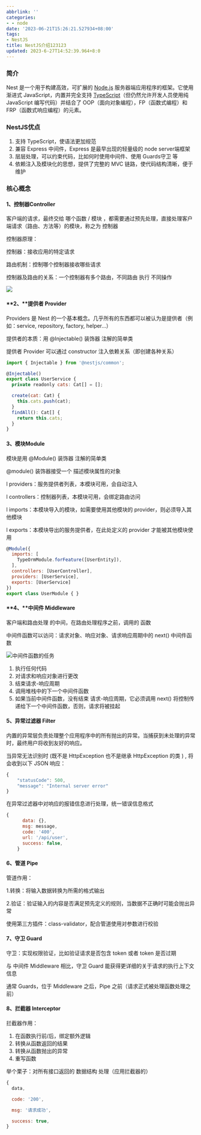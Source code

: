 ```yaml
---
abbrlink: ''
categories:
- - node
date: '2023-06-21T15:26:21.527934+08:00'
tags:
- NestJS
title: NestJS介绍123123
updated: 2023-6-27T14:52:39.964+8:0
---
```

### **简介**

Nest 是一个用于构建高效，可扩展的 [Node.js](http://nodejs.cn/) 服务器端应用程序的框架。它使用渐进式 JavaScript，内置并完全支持 [TypeScript](https://www.tslang.cn/)（但仍然允许开发人员使用纯 JavaScript 编写代码）并结合了 OOP（面向对象编程），FP（函数式编程）和 FRP（函数式响应编程）的元素。

### **NestJS优点**

1. 支持 TypeScript，使语法更加规范
2. 兼容 Express 中间件，Express 是最早出现的轻量级的 node server端框架
3. 层层处理，可以约束代码，比如何时使用中间件、使用 Guards守卫 等
4. 依赖注入及模块化的思想，提供了完整的 MVC 链路，使代码结构清晰，便于维护

### **核心概念**

#### 1、**控制器Controller**

客户端的请求，最终交给 哪个函数 / 模块 ，都需要通过预先处理，直接处理客户端请求（路由、方法等）的模块，称之为 控制器

控制器原理：

控制器：接收应用的特定请求

路由机制：控制哪个控制器接收哪些请求

控制器及路由的关系：一个控制器有多个路由，不同路由 执行 不同操作

![](file:///C:\Users\11296\AppData\Local\Temp\ksohtml31120\wps1.jpg)

#### **2、****提供者** **Provider**

Providers 是 Nest 的一个基本概念。几乎所有的东西都可以被认为是提供者（例如：service, repository, factory, helper...）

提供者的本质：用 @Injectable() 装饰器 注解的简单类

提供者 Provider 可以通过 constructor 注入依赖关系（即创建各种关系）

```javascript
import { Injectable } from '@nestjs/common';

@Injectable()
export class UserService {
  private readonly cats: Cat[] = [];

  create(cat: Cat) {
    this.cats.push(cat);
  }
  findAll(): Cat[] {
    return this.cats;
  }
}
```

#### **3、模块Module**

模块是用 @Module() 装饰器 注解的简单类

@module() 装饰器接受一个 描述模块属性的对象

l providers：服务提供者列表，本模块可用，会自动注入

l controllers：控制器列表，本模块可用，会绑定路由访问

l imports：本模块导入的模块，如需要使用其他模块的 provider，则必须导入其他模块

l exports：本模块导出的服务提供者，在此处定义的 provider 才能被其他模块使用

```javascript
@Module({
  imports: [
    TypeOrmModule.forFeature([UserEntity]),
  ],
  controllers: [UserController],
  providers: [UserService],
  exports: [UserService]
})
export class UserModule { }
```

#### **4、****中间件 Middleware**

客户端和路由处理 的中间，在路由处理程序之前，调用的 函数

中间件函数可以访问：请求对象、响应对象、请求响应周期中的 next() 中间件函数

![](file:///C:\Users\11296\AppData\Local\Temp\ksohtml31120\wps2.jpg)中间件函数的任务

1. 执行任何代码
2. 对请求和响应对象进行更改
3. 结束请求-响应周期
4. 调用堆栈中的下一个中间件函数
5. 如果当前中间件函数，没有结束 请求-响应周期，它必须调用 next() 将控制传递给下一个中间件函数，否则，请求将被挂起

#### **5、异常过滤器 Filter**

内置的异常层负责处理整个应用程序中的所有抛出的异常。当捕获到未处理的异常时，最终用户将收到友好的响应。

当异常无法识别时 (既不是 HttpException 也不是继承 HttpException 的类 ) , 将会收到以下 JSON 响应：

```javascript
{
    "statusCode": 500,
    "message": "Internal server error"
}
```

在异常过滤器中对响应的报错信息进行处理，统一错误信息格式

```javascript
{
      data: {}, 
      msg: message,
      code: '400',
      url: '/api/user',
      success: false,
    }
```

#### **6、管道 Pipe**

管道作用：

1.转换：将输入数据转换为所需的格式输出

2.验证：验证输入的内容是否满足预先定义的规则，当数据不正确时可能会抛出异常

使用第三方插件：class-validator，配合管道使用对参数进行校验

#### 7、**守卫 Guard**

守卫：实现权限验证，比如验证请求是否包含 token 或者 token 是否过期

与 中间件 Middleware 相比，守卫 Guard 能获得更详细的关于请求的执行上下文信息

通常 Guards，位于 Middleware 之后，Pipe 之前（请求正式被处理函数处理之前）

#### 8、**拦截器 Interceptor**

拦截器作用：

1. 在函数执行前/后，绑定额外逻辑
2. 转换从函数返回的结果
3. 转换从函数抛出的异常
4. 重写函数

举个栗子：对所有接口返回的 数据结构 处理（应用拦截器的）

```javascript
{
  data,

  code: '200',

  msg: '请求成功',

  success: true,
}
```
